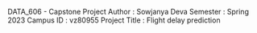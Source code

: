 DATA_606 - Capstone Project
Author : Sowjanya Deva
Semester : Spring 2023
Campus ID : vz80955
Project Title : Flight delay prediction
